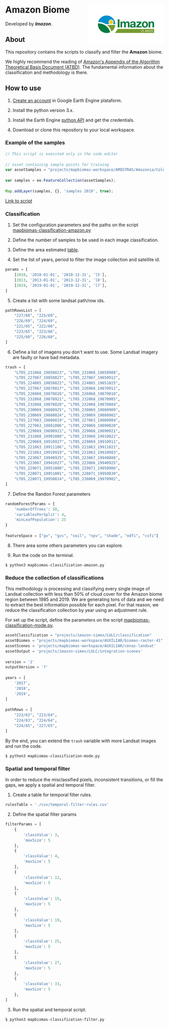 <div>
    <img src='./assets/logo.jpg' height='auto' width='240' align='right'>
    <h1>Amazon Biome</h1>
</div>

Developed by ***Imazon***.

## About

This repository contains the scripts to classify and filter the **Amazon** biome. 

We highly recommend the reading of [Amazon's Appendix of the Algorithm Theoretical Basis Document (ATBD)](https://mapbiomas.org/download-dos-atbds). The fundamental information about the classification and methodology is there. 

## How to use
1. [Create an account](https://developers.google.com/earth-engine/guides/python_install) in Google Earth Engine plataform.

2. Install the python version 3.x.

3. Install the Earth Engine [python API](https://developers.google.com/earth-engine/guides/python_install) and get the credentials. 

4. Download or clone this repository to your local workspace.

### Example of the samples

```javascript
// This script is executed only in the code editor

// asset containing sample points for training
var assetSamples = "projects/mapbiomas-workspace/AMOSTRAS/Amazonia/Colecao4/samples-collection-4-2019-5";

var samples = ee.FeatureCollection(assetSamples);

Map.addLayer(samples, {}, 'samples 2019', true);
```
<a href="https://code.earthengine.google.com/05af09ff13757eb606212e7edb607b19" target="_blank" rel="noopener">Link to script</a>

### Classification

1. Set the configuration parameters and the paths on the script [mapbiomas-classification-amazon.py](./mapbiomas-classification-amazon.py)

2. Define the number of samples to be used in each image classification.

3. Define the area estimated [table](./csv/collection-31-cover-scenes.csv).

4. Set the list of years, period to filter the image collection and satellite id.

```python
params = [
    [2010, '2010-01-01', '2010-12-31', 'l5'],
    [2013, '2013-01-01', '2013-12-31', 'l8'],
    [2019, '2019-01-01', '2019-12-31', 'l7'],
]
```

5. Create a list with some landsat path/row ids.

```python
pathRowsList = [
    "227/68", "225/69",
    "226/69", "224/69",
    "221/65", "222/66",
    "223/65", "223/66",
    "225/68", "226/68",
]
```

6. Define a list of imagens you don't want to use. Some Landsat imagery are faulty or have bad metadata.
```python
trash = [
    "LT05_231068_19850823", "LT05_231068_19850908",
    "LT05_227067_19850827", "LT05_227067_19850912", 
    "LT05_224065_19850822", "LT05_224065_19851025",
    "LT05_227067_19870817", "LT05_226068_19870911",
    "LT05_226068_19870826", "LT05_226068_19870810",
    "LT05_232068_19870921", "LT05_232068_19870905",
    "LT05_232068_19870820", "LT05_232068_19870804",
    "LT05_230069_19880925", "LT05_230069_19880909",
    "LT05_230069_19880824", "LT05_229069_19880902",
    "LT05_227063_19880819", "LT05_227063_19880904",
    "LT05_227063_19881006", "LT05_229069_19890820",
    "LT05_229069_19890921", "LT05_229068_19890921",
    "LT05_231060_19901008", "LT05_233060_19910822",
    "LT05_229069_19910927", "LT05_229069_19910911",
    "LT05_221063_19911106", "LT05_221063_19911021",
    "LT05_221063_19910919", "LT05_221063_19910903",
    "LT05_223067_19940925", "LT05_223067_19940808",
    "LT05_223067_19941027", "LT05_223066_19940925",
    "LT05_229071_19951008", "LT05_229071_19950906",
    "LT05_228071_19951001", "LT05_228071_19950830",
    "LT05_228071_19950814", "LT05_230069_19970902",
]
```

7. Define the Randon Forest parameters

```python
randomForestParams = {
    'numberOfTrees': 50,
    'variablesPerSplit': 4,
    'minLeafPopulation': 25
}

featureSpace = ["gv", "gvs", "soil", "npv", "shade", "ndfi", "csfi"]
```

8. There area some others parameters you can explore.

9. Run the code on the terminal.

```shell
$ python3 mapbiomas-classification-amazon.py
```
### Reduce the collection of classifications
This methodology is processing and classifying every single image of Landsat collection with less than 50% of cloud cover for the Amazon biome region between 1985 and 2019. We are generating tons of data and we need to extract the best information possible for each pixel. For that reason, we reduce the classification collection by year using an adjustment rule.

For set up the script, define the parameters on the script [mapbiomas-classification-mode.py](./mapbiomas-classification-mode.py).

```python
assetClassification = "projects/imazon-simex/LULC/classification"
assetBiomes = "projects/mapbiomas-workspace/AUXILIAR/biomas-raster-41"
assetScenes = 'projects/mapbiomas-workspace/AUXILIAR/cenas-landsat'
assetOutput = 'projects/imazon-simex/LULC/integration-scenes'

version = '2'
outputVersion = '7'

years = [
    '2017',
    '2018',
    '2019',
]

pathRows = [
    "223/63", "223/64",
    "224/63", "224/64",
    "224/65", "227/65",
]
```

By the end, you can extend the `trash` variable with more Landsat images and run the code.

```shell
$ python3 mapbiomas-classification-mode.py
```

### Spatial and temporal filter

In order to reduce the misclassified pixels, inconsistent transitions, or fill the gaps, we apply a spatial and temporal filter.

1. Create a table for temporal filter rules.
```python
rulesTable = './csv/temporal-filter-rules.csv'
```

2. Define the spatial filter params
```python
filterParams = [
    {
        'classValue': 3,
        'maxSize': 5
    },
    {
        'classValue': 4,
        'maxSize': 5
    },
    {
        'classValue': 12,
        'maxSize': 5
    },
    {
        'classValue': 15,
        'maxSize': 5
    },
    {
        'classValue': 19,
        'maxSize': 5
    },
    {
        'classValue': 25,
        'maxSize': 5
    },
    {
        'classValue': 27,
        'maxSize': 5
    },
    {
        'classValue': 33,
        'maxSize': 5
    },
]
```

3. Run the spatial and temporal script.
```shell
$ python3 mapbiomas-classification-filter.py
```